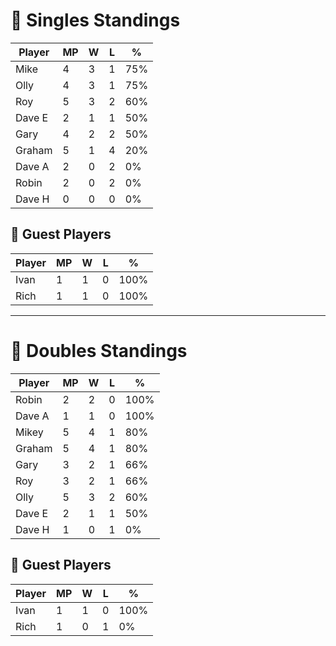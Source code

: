 # 🏓 Singles Standings

| Player | MP | W | L | % |
|--------|----|---|---|----|
| Mike   | 4  | 3 | 1 | 75% |
| Olly   | 4  | 3 | 1 | 75% |
| Roy    | 5  | 3 | 2 | 60% |
| Dave E | 2  | 1 | 1 | 50% |
| Gary   | 4  | 2 | 2 | 50% |
| Graham | 5  | 1 | 4 | 20% |
| Dave A | 2  | 0 | 2 | 0%  |
| Robin  | 2  | 0 | 2 | 0%  |
| Dave H | 0  | 0 | 0 | 0%  |

## 🧾 Guest Players
| Player | MP | W | L | % |
|--------|----|---|---|----|
| Ivan   | 1  | 1 | 0 | 100% |
| Rich   | 1  | 1 | 0 | 100% |

---

# 🎾 Doubles Standings

| Player | MP | W | L | % |
|--------|----|---|---|----|
| Robin  | 2  | 2 | 0 | 100% |
| Dave A | 1  | 1 | 0 | 100% |
| Mikey  | 5  | 4 | 1 | 80% |
| Graham | 5  | 4 | 1 | 80% |
| Gary   | 3  | 2 | 1 | 66% |
| Roy    | 3  | 2 | 1 | 66% |
| Olly   | 5  | 3 | 2 | 60% |
| Dave E | 2  | 1 | 1 | 50% |
| Dave H | 1  | 0 | 1 | 0%  |

## 🧾 Guest Players
| Player | MP | W | L | % |
|--------|----|---|---|----|
| Ivan   | 1  | 1 | 0 | 100% |
| Rich   | 1  | 0 | 1 | 0%  |
